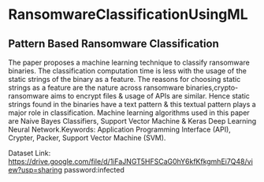 # RansomwareClassificationUsingML
## Pattern Based Ransomware Classification

The paper proposes a machine learning technique to classify ransomware binaries. The classification computation time is less with the usage of the static strings of the binary as a feature. The reasons for choosing static strings as a feature are the nature across ransomware binaries,crypto-ransomware aims to encrypt files & usage of APIs are similar. Hence static strings found in the binaries have a text pattern & this textual pattern plays a major role in classification. Machine learning algorithms used in this paper are Naive Bayes Classifiers, Support Vector Machine & Keras Deep Learning Neural Network.Keywords: Application Programming Interface (API), Crypter, Packer, Support Vector Machine (SVM).

Dataset Link:
https://drive.google.com/file/d/1iFaJNGT5HFSCaG0hY6kfKfkgmhEi7Q48/view?usp=sharing
password:infected
